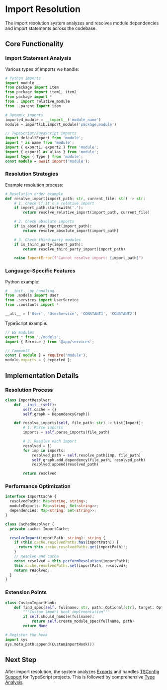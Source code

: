 # Import Resolution

The import resolution system analyzes and resolves module dependencies and import statements across the codebase.

## Core Functionality

### Import Statement Analysis

Various types of imports we handle:

```python
# Python imports
import module
from package import item
from package import item1, item2
from package import *
from . import relative_module
from ..parent import item

# Dynamic imports
imported_module = __import__('module_name')
module = importlib.import_module('package.module')
```

```typescript
// TypeScript/JavaScript imports
import defaultExport from 'module';
import * as name from 'module';
import { export1, export2 } from 'module';
import { export1 as alias } from 'module';
import type { Type } from 'module';
const module = await import('module');
```

### Resolution Strategies

Example resolution process:

```python
# Resolution order example
def resolve_import(import_path: str, current_file: str) -> str:
    # 1. Check if it's a relative import
    if import_path.startswith('.'):
        return resolve_relative_import(import_path, current_file)

    # 2. Check absolute imports
    if is_absolute_import(import_path):
        return resolve_absolute_import(import_path)

    # 3. Check third-party modules
    if is_third_party(import_path):
        return resolve_third_party_import(import_path)

    raise ImportError(f"Cannot resolve import: {import_path}")
```

### Language-Specific Features

Python example:

```python
# __init__.py handling
from .models import User
from .services import UserService
from .constants import *

__all__ = ['User', 'UserService', 'CONSTANT1', 'CONSTANT2']
```

TypeScript example:

```typescript
// ES modules
export * from './models';
import { Service } from '@app/services';

// CommonJS
const { module } = require('module');
module.exports = { exported };
```

## Implementation Details

### Resolution Process

```python
class ImportResolver:
    def __init__(self):
        self.cache = {}
        self.graph = DependencyGraph()

    def resolve_imports(self, file_path: str) -> List[Import]:
        # 1. Parse imports
        imports = self.parse_imports(file_path)

        # 2. Resolve each import
        resolved = []
        for imp in imports:
            resolved_path = self.resolve_path(imp, file_path)
            self.graph.add_dependency(file_path, resolved_path)
            resolved.append(resolved_path)

        return resolved
```

### Performance Optimization

```typescript
interface ImportCache {
  resolvedPaths: Map<string, string>;
  moduleExports: Map<string, Set<string>>;
  dependencies: Map<string, Set<string>>;
}

class CachedResolver {
  private cache: ImportCache;

  resolveImport(importPath: string): string {
    if (this.cache.resolvedPaths.has(importPath)) {
      return this.cache.resolvedPaths.get(importPath)!;
    }
    // Resolve and cache
    const resolved = this.performResolution(importPath);
    this.cache.resolvedPaths.set(importPath, resolved);
    return resolved;
  }
}
```

### Extension Points

```python
class CustomImportHook:
    def find_spec(self, fullname: str, path: Optional[str], target: Optional[str] = None):
        """Custom import hook implementation"""
        if self.should_handle(fullname):
            return self.create_module_spec(fullname, path)
        return None

# Register the hook
import sys
sys.meta_path.append(CustomImportHook())
```

## Next Step

After import resolution, the system analyzes [Exports](./exports.md) and handles [TSConfig Support](./tsconfig.md) for TypeScript projects. This is followed by comprehensive [Type Analysis](../type-analysis/type-analysis.md).
